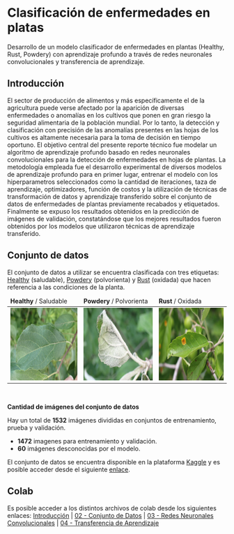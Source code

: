 # Clasificación de enfermedades en platas
Desarrollo de un modelo clasificador de enfermedades en plantas (Healthy, Rust, Powdery) con aprendizaje profundo a través de redes neuronales convolucionales y transferencia de aprendizaje.
## Introducción
El sector de producción de alimentos y más específicamente el de la agricultura puede verse afectado por la aparición de diversas enfermedades o anomalías en los cultivos que ponen en gran riesgo la seguridad alimentaria de la población mundial. Por lo tanto, la detección y clasificación con precisión de las anomalías presentes en las hojas de los cultivos es altamente necesaria para la toma de decisión en tiempo oportuno.  El objetivo central del presente reporte técnico fue modelar un algoritmo de aprendizaje profundo basado en redes neuronales convolucionales para la detección de enfermedades en hojas de plantas. La metodología empleada fue el desarrollo experimental de diversos modelos de aprendizaje profundo para en primer lugar, entrenar el modelo con los hiperparametros seleccionados como la cantidad de iteraciones, taza de aprendizaje, optimizadores, función de costos y la utilización de técnicas de transformación de datos y aprendizaje transferido sobre el conjunto de datos de enfermedades de plantas previamente recabados y etiquetados. Finalmente se expuso los resultados obtenidos en la predicción de imágenes de validación, constatándose que los mejores resultados fueron obtenidos por los modelos que utilizaron técnicas de aprendizaje transferido.
## Conjunto de datos
El conjunto de datos a utilizar se encuentra clasificada con tres etiquetas: <u>Healthy</u> (saludable), <u>Powdery</u> (polvorienta) y <u>Rust</u> (oxidada) que hacen referencia a las condiciones de la planta. 
<br>
<table border="0">
<thead>
<tr>
<td><b>Healthy</b> / Saludable</td>
<td><b>Powdery</b> / Polvorienta</td>
<td><b>Rust</b> / Oxidada</td>
</tr>
</thead>
<tbody>
<tr>
<td><img src="https://github.com/JLopez86/plant_disease/blob/main/00-IMG/saludable.jpg" alt="Healthy" width="240" height="167" /></td>
<td><img src="https://github.com/JLopez86/plant_disease/blob/main/00-IMG/polvorienta.jpg" alt="Powdery" width="240" height="167" /></td>
<td><img src="https://github.com/JLopez86/plant_disease/blob/main/00-IMG/oxidada.jpg" alt="Rust" width="240" height="167" /></td>
</tr>
</tbody>
</table><br>

**Cantidad de imágenes del conjunto de datos**

Hay un total de **1532** imágenes divididas en conjuntos de entrenamiento, prueba y validación. 

  - **1472** imagenes para entrenamiento y validación. <br>
  - **60** imágenes desconocidas por el modelo.

El conjunto de datos se encuentra disponible en la plataforma [Kaggle](https://www.kaggle.com/) y es posible acceder desde el siguiente [enlace](https://www.kaggle.com/datasets/rashikrahmanpritom/plant-disease-recognition-dataset).
## Colab
Es posible acceder a los distintos archivos de colab desde los siguientes enlaces: [Introducción](https://colab.research.google.com/github/JLopez86/plant_disease/blob/main/01_Introduccion.ipynb)
| [02 - Conjunto de Datos](https://colab.research.google.com/github/JLopez86/plant_disease/blob/main/02_Conjunto_de_datos.ipynb#scrollTo=g1FxZc-noIhN)
| [03 - Redes Neuronales Convolucionales](https://colab.research.google.com/github/JLopez86/plant_disease/blob/main/03_Red_Neuronal_Convolucional.ipynb)
| [04 - Transferencia de Aprendizaje](https://colab.research.google.com/github/JLopez86/plant_disease/blob/main/04_Transfer_Learning.ipynb)

